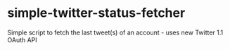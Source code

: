 simple-twitter-status-fetcher
=============================
Simple script to fetch the last tweet(s) of an account - uses new Twitter 1.1 OAuth API
